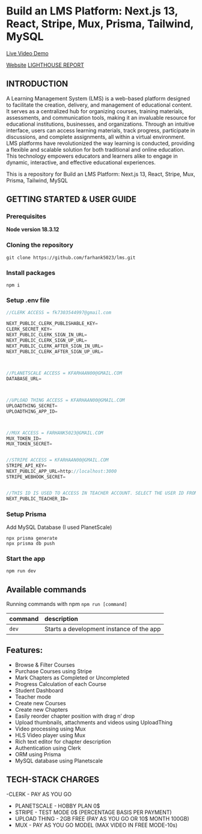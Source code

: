 # Build an LMS Platform: Next.js 13,  React, Stripe, Mux, Prisma, Tailwind, MySQL 

[Live Video Demo](https://drive.google.com/file/d/1Dj9l5DwZUMgsenmYgo3BfZUb_sPNVLDg/view?usp=sharing)

[Website](https://lms-iota-gray.vercel.app/)
[LIGHTHOUSE REPORT](https://drive.google.com/file/d/1hr86X5iE0NEY83c3RCnVGLZQ0F0B7Oxl/view?usp=sharing)


## INTRODUCTION
A Learning Management System (LMS) is a web-based platform designed to facilitate the creation, delivery, and management of educational content. It serves as a centralized hub for organizing courses, training materials, assessments, and communication tools, making it an invaluable resource for educational institutions, businesses, and organizations. Through an intuitive interface, users can access learning materials, track progress, participate in discussions, and complete assignments, all within a virtual environment. LMS platforms have revolutionized the way learning is conducted, providing a flexible and scalable solution for both traditional and online education. This technology empowers educators and learners alike to engage in dynamic, interactive, and effective educational experiences.

This is a repository for Build an LMS Platform: Next.js 13,  React, Stripe, Mux, Prisma, Tailwind, MySQL




## GETTING STARTED & USER GUIDE

### Prerequisites

**Node version 18.3.12**

### Cloning the repository

```shell
git clone https://github.com/farhank5023/lms.git
```

### Install packages

```shell
npm i
```

### Setup .env file


```js
//CLERK ACCESS = fk7303544997@gmail.com

NEXT_PUBLIC_CLERK_PUBLISHABLE_KEY=
CLERK_SECRET_KEY=
NEXT_PUBLIC_CLERK_SIGN_IN_URL=
NEXT_PUBLIC_CLERK_SIGN_UP_URL=
NEXT_PUBLIC_CLERK_AFTER_SIGN_IN_URL=
NEXT_PUBLIC_CLERK_AFTER_SIGN_UP_URL=

 

//PLANETSCALE ACCESS = KFARHAAN00@GMAIL.COM
DATABASE_URL=



//UPLOAD THING ACCESS = KFARHAAN00@GMAIL.COM
UPLOADTHING_SECRET=
UPLOADTHING_APP_ID=



//MUX ACCESS = FARHANK5023@GMAIL.COM
MUX_TOKEN_ID=
MUX_TOKEN_SECRET=


//STRIPE ACCESS = KFARHAAN00@GMAIL.COM
STRIPE_API_KEY=
NEXT_PUBLIC_APP_URL=http://localhost:3000
STRIPE_WEBHOOK_SECRET=


//THIS ID IS USED TO ACCESS IN TEACHER ACCOUNT. SELECT THE USER ID FROM CLERK AND PUT BELOW TO GIVE TEACHER ACCESS
NEXT_PUBLIC_TEACHER_ID=
```

### Setup Prisma

Add MySQL Database (I used PlanetScale)

```shell
npx prisma generate
npx prisma db push

```

### Start the app

```shell
npm run dev
```

## Available commands

Running commands with npm `npm run [command]`

| command         | description                              |
| :-------------- | :--------------------------------------- |
| `dev`           | Starts a development instance of the app |



## Features:

- Browse & Filter Courses
- Purchase Courses using Stripe
- Mark Chapters as Completed or Uncompleted
- Progress Calculation of each Course
- Student Dashboard
- Teacher mode
- Create new Courses
- Create new Chapters
- Easily reorder chapter position with drag n’ drop
- Upload thumbnails, attachments and videos using UploadThing
- Video processing using Mux
- HLS Video player using Mux
- Rich text editor for chapter description
- Authentication using Clerk
- ORM using Prisma
- MySQL database using Planetscale

## TECH-STACK CHARGES
-CLERK         - PAY AS YOU GO 
- PLANETSCALE  - HOBBY PLAN 0$
- STRIPE       - TEST MODE 0$ (PERCENTAGE BASIS PER PAYMENT)
- UPLOAD THING - 2GB FREE (PAY AS YOU GO OR 10$ MONTH 100GB)
- MUX          - PAY AS YOU GO MODEL (MAX VIDEO IN FREE MODE-10s)

